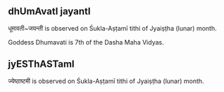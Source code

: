 ## dhUmAvatI jayantI

धूमावती~जयन्ती is observed on Śukla-Aṣṭamī tithi of Jyaiṣṭha (lunar) month.

Goddess Dhumavati is 7th of the Dasha Maha Vidyas.

## jyESThASTamI

ज्येष्ठाष्टमी is observed on Śukla-Aṣṭamī tithi of Jyaiṣṭha (lunar) month.



